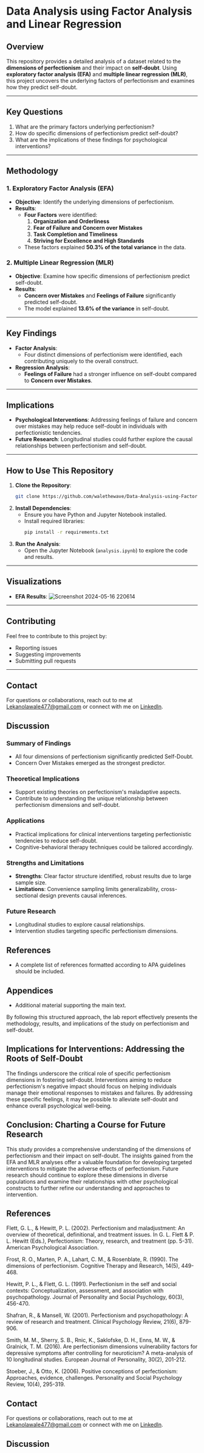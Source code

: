 
# **Data Analysis using Factor Analysis and Linear Regression**

## **Overview**
This repository provides a detailed analysis of a dataset related to the **dimensions of perfectionism** and their impact on **self-doubt**. Using **exploratory factor analysis (EFA)** and **multiple linear regression (MLR)**, this project uncovers the underlying factors of perfectionism and examines how they predict self-doubt.

---

## **Key Questions**
1. What are the primary factors underlying perfectionism?
2. How do specific dimensions of perfectionism predict self-doubt?
3. What are the implications of these findings for psychological interventions?

---

## **Methodology**
### **1. Exploratory Factor Analysis (EFA)**
- **Objective**: Identify the underlying dimensions of perfectionism.
- **Results**:
  - **Four Factors** were identified:
    1. **Organization and Orderliness**
    2. **Fear of Failure and Concern over Mistakes**
    3. **Task Completion and Timeliness**
    4. **Striving for Excellence and High Standards**
  - These factors explained **50.3% of the total variance** in the data.

### **2. Multiple Linear Regression (MLR)**
- **Objective**: Examine how specific dimensions of perfectionism predict self-doubt.
- **Results**:
  - **Concern over Mistakes** and **Feelings of Failure** significantly predicted self-doubt.
  - The model explained **13.6% of the variance** in self-doubt.

---

## **Key Findings**
- **Factor Analysis**:
  - Four distinct dimensions of perfectionism were identified, each contributing uniquely to the overall construct.
- **Regression Analysis**:
  - **Feelings of Failure** had a stronger influence on self-doubt compared to **Concern over Mistakes**.

---

## **Implications**
- **Psychological Interventions**: Addressing feelings of failure and concern over mistakes may help reduce self-doubt in individuals with perfectionistic tendencies.
- **Future Research**: Longitudinal studies could further explore the causal relationships between perfectionism and self-doubt.

---

## **How to Use This Repository**
1. **Clone the Repository**:
   ```bash
   git clone https://github.com/walethewave/Data-Analysis-using-Factor-analysis-and-Linear-Regression.git
   ```
2. **Install Dependencies**:
   - Ensure you have Python and Jupyter Notebook installed.
   - Install required libraries:
     ```bash
     pip install -r requirements.txt
     ```
3. **Run the Analysis**:
   - Open the Jupyter Notebook (`analysis.ipynb`) to explore the code and results.

---

## **Visualizations**
- **EFA Results**:
  ![Screenshot 2024-05-16 220614](https://github.com/user-attachments/assets/a3da4356-718d-4ece-ab15-543bbece8fce)

---

## **Contributing**
Feel free to contribute to this project by:
- Reporting issues
- Suggesting improvements
- Submitting pull requests

---

## **Contact**
For questions or collaborations, reach out to me at Lekanolawale477@gmail.com or connect with me on [LinkedIn](https://www.linkedin.com/in/olawale-goodluck-691114255/).
## Discussion

### Summary of Findings
- All four dimensions of perfectionism significantly predicted Self-Doubt.
- Concern Over Mistakes emerged as the strongest predictor.

### Theoretical Implications
- Support existing theories on perfectionism's maladaptive aspects.
- Contribute to understanding the unique relationship between perfectionism dimensions and self-doubt.

### Applications
- Practical implications for clinical interventions targeting perfectionistic tendencies to reduce self-doubt.
- Cognitive-behavioral therapy techniques could be tailored accordingly.

### Strengths and Limitations
- **Strengths**: Clear factor structure identified, robust results due to large sample size.
- **Limitations**: Convenience sampling limits generalizability, cross-sectional design prevents causal inferences.

### Future Research
- Longitudinal studies to explore causal relationships.
- Intervention studies targeting specific perfectionism dimensions.

## References
- A complete list of references formatted according to APA guidelines should be included.

## Appendices
- Additional material supporting the main text.

By following this structured approach, the lab report effectively presents the methodology, results, and implications of the study on perfectionism and self-doubt.


## Implications for Interventions: Addressing the Roots of Self-Doubt
The findings underscore the critical role of specific perfectionism dimensions in fostering self-doubt. Interventions aiming to reduce perfectionism's negative impact should focus on helping individuals manage their emotional responses to mistakes and failures. By addressing these specific feelings, it may be possible to alleviate self-doubt and enhance overall psychological well-being.

## Conclusion: Charting a Course for Future Research
This study provides a comprehensive understanding of the dimensions of perfectionism and their impact on self-doubt. The insights gained from the EFA and MLR analyses offer a valuable foundation for developing targeted interventions to mitigate the adverse effects of perfectionism. Future research should continue to explore these dimensions in diverse populations and examine their relationships with other psychological constructs to further refine our understanding and approaches to intervention.

## References
Flett, G. L., & Hewitt, P. L. (2002). Perfectionism and maladjustment: An overview of theoretical, definitional, and treatment issues. In G. L. Flett & P. L. Hewitt (Eds.), Perfectionism: Theory, research, and treatment (pp. 5-31). American Psychological Association.

Frost, R. O., Marten, P. A., Lahart, C. M., & Rosenblate, R. (1990). The dimensions of perfectionism. Cognitive Therapy and Research, 14(5), 449-468.

Hewitt, P. L., & Flett, G. L. (1991). Perfectionism in the self and social contexts: Conceptualization, assessment, and association with psychopathology. Journal of Personality and Social Psychology, 60(3), 456-470.

Shafran, R., & Mansell, W. (2001). Perfectionism and psychopathology: A review of research and treatment. Clinical Psychology Review, 21(6), 879-906.

Smith, M. M., Sherry, S. B., Rnic, K., Saklofske, D. H., Enns, M. W., & Gralnick, T. M. (2016). Are perfectionism dimensions vulnerability factors for depressive symptoms after controlling for neuroticism? A meta-analysis of 10 longitudinal studies. European Journal of Personality, 30(2), 201-212.

Stoeber, J., & Otto, K. (2006). Positive conceptions of perfectionism: Approaches, evidence, challenges. Personality and Social Psychology Review, 10(4), 295-319.

## **Contact**
For questions or collaborations, reach out to me at Lekanolawale477@gmail.com or connect with me on [LinkedIn](https://www.linkedin.com/in/olawale-goodluck-691114255/).
## Discussion

